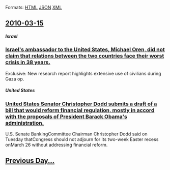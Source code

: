 
Formats: [HTML](2010/03/15/index.html)  [JSON](2010/03/15/index.json)  [XML](2010/03/15/index.xml)  

## [2010-03-15](/news/2010/03/15/index.md)

##### Israel
### [Israel's ambassador to the United States, Michael Oren, did not claim that relations between the two countries face their worst crisis in 38 years. ](/news/2010/03/15/israel-s-ambassador-to-the-united-states-michael-oren-did-not-claim-that-relations-between-the-two-countries-face-their-worst-crisis-in-38.md)
Exclusive: New research report highlights extensive use of civilians during Gaza op.

##### United States
### [United States Senator Christopher Dodd submits a draft of a bill that would reform financial regulation, mostly in accord with the proposals of President Barack Obama's administration. ](/news/2010/03/15/united-states-senator-christopher-dodd-submits-a-draft-of-a-bill-that-would-reform-financial-regulation-mostly-in-accord-with-the-proposals.md)
U.S. Senate BankingCommittee Chairman Christopher Dodd said on Tuesday thatCongress should not adjourn for its two-week Easter recess onMarch 26 without addressing financial reform.

## [Previous Day...](/news/2010/03/14/index.md)


